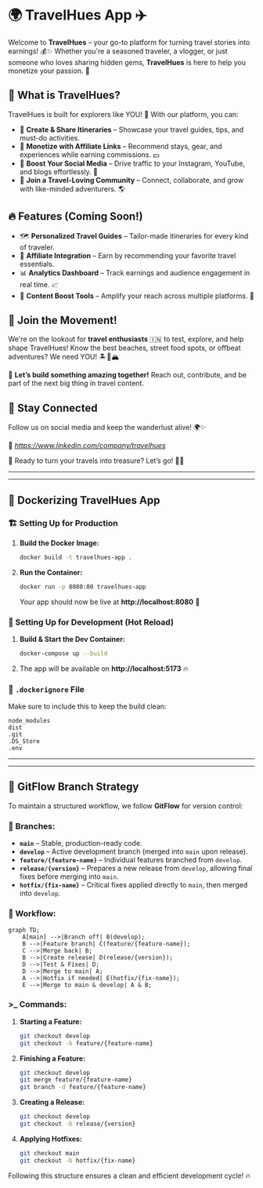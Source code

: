 # 🌍 TravelHues App ✈️

Welcome to **TravelHues** – your go-to platform for turning travel stories into earnings! 💰✨ Whether you're a seasoned traveler, a vlogger, or just someone who loves sharing hidden gems, **TravelHues** is here to help you monetize your passion. 🚀

## 🎒 What is TravelHues?

TravelHues is built for explorers like YOU! 🌟 With our platform, you can:
- 📍 **Create & Share Itineraries** – Showcase your travel guides, tips, and must-do activities.
- 🏨 **Monetize with Affiliate Links** – Recommend stays, gear, and experiences while earning commissions. 💵
- 📲 **Boost Your Social Media** – Drive traffic to your Instagram, YouTube, and blogs effortlessly. 📢
- 🤝 **Join a Travel-Loving Community** – Connect, collaborate, and grow with like-minded adventurers. 🌎

## 🔥 Features (Coming Soon!)
- 🗺 **Personalized Travel Guides** – Tailor-made itineraries for every kind of traveler.
- 🛒 **Affiliate Integration** – Earn by recommending your favorite travel essentials.
- 📊 **Analytics Dashboard** – Track earnings and audience engagement in real time. 📈
- 🎥 **Content Boost Tools** – Amplify your reach across multiple platforms. 📡

## 🌟 Join the Movement!
We're on the lookout for **travel enthusiasts** 🇮🇳 to test, explore, and help shape TravelHues! Know the best beaches, street food spots, or offbeat adventures? We need YOU! 🏝🍛🏔

💌 **Let’s build something amazing together!** Reach out, contribute, and be part of the next big thing in travel content. 

## 📡 Stay Connected
Follow us on social media and keep the wanderlust alive! 🌍✨ 

🔗 *https://www.linkedin.com/company/travelhues*

🚀 Ready to turn your travels into treasure? Let’s go! 🧳✨

--------------------------------------------------------

--------------------------------------------------------

## 🚀 Dockerizing TravelHues App

### 🏗️ Setting Up for Production

1. **Build the Docker Image:**  
   ```sh
   docker build -t travelhues-app .
   ```

2. **Run the Container:**  
   ```sh
   docker run -p 8080:80 travelhues-app
   ```
   Your app should now be live at **http://localhost:8080** 🎉

### 🔧 Setting Up for Development (Hot Reload)

1. **Build & Start the Dev Container:**  
   ```sh
   docker-compose up --build
   ```

2. The app will be available on **http://localhost:5173** 🔥

### 📂 `.dockerignore` File
Make sure to include this to keep the build clean:
```
node_modules
dist
.git
.DS_Store
.env
```

----------------------------------------------------------------

----------------------------------------------------------------


## 🌿 GitFlow Branch Strategy
To maintain a structured workflow, we follow **GitFlow** for version control:

### 📌 Branches:
- **`main`** – Stable, production-ready code.
- **`develop`** – Active development branch (merged into `main` upon release).
- **`feature/{feature-name}`** – Individual features branched from `develop`.
- **`release/{version}`** – Prepares a new release from `develop`, allowing final fixes before merging into `main`.
- **`hotfix/{fix-name}`** – Critical fixes applied directly to `main`, then merged into `develop`.

### 🚀 Workflow:
```mermaid
graph TD;
    A[main] -->|Branch off| B(develop);
    B -->|Feature branch| C(feature/{feature-name});
    C -->|Merge back| B;
    B -->|Create release| D(release/{version});
    D -->|Test & Fixes| D;
    D -->|Merge to main| A;
    A -->|Hotfix if needed| E(hotfix/{fix-name});
    E -->|Merge to main & develop| A & B;
```


### >_ Commands:
1. **Starting a Feature:**
   ```sh
   git checkout develop
   git checkout -b feature/{feature-name}
   ```
2. **Finishing a Feature:**
   ```sh
   git checkout develop
   git merge feature/{feature-name}
   git branch -d feature/{feature-name}
   ```
3. **Creating a Release:**
   ```sh
   git checkout develop
   git checkout -b release/{version}
   ```
4. **Applying Hotfixes:**
   ```sh
   git checkout main
   git checkout -b hotfix/{fix-name}
   ```

Following this structure ensures a clean and efficient development cycle! 🔥
